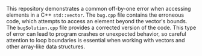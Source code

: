 This repository demonstrates a common off-by-one error when accessing elements in a C++ `std::vector`. The `bug.cpp` file contains the erroneous code, which attempts to access an element beyond the vector's bounds. The `bugSolution.cpp` file provides a corrected version of the code. This type of error can lead to program crashes or unexpected behavior, so careful attention to loop boundaries is essential when working with vectors and other array-like data structures.